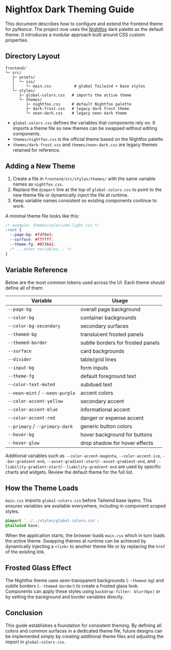 # Nightfox Dark Theming Guide

This document describes how to configure and extend the frontend theme for *pyNance*.
The project now uses the [Nightfox](https://github.com/EdenEast/nightfox.nvim) dark palette as the default theme.
It introduces a modular approach built around CSS custom properties.

## Directory Layout

```
frontend/
└─ src/
   ├─ assets/
   │  └─ css/
   │     └─ main.css          # global Tailwind + base styles
   └─ styles/
      ├─ global-colors.css   # imports the active theme
      └─ themes/
         ├─ nightfox.css     # default Nightfox palette
         ├─ dark-frost.css   # legacy dark frost theme
         └─ neon-dark.css    # legacy neon dark theme
```

* `global-colors.css` defines the variables that components rely on. It imports
  a theme file so new themes can be swapped without editing components.
* `themes/nightfox.css` is the official theme based on the Nightfox palette.
* `themes/dark-frost.css` and `themes/neon-dark.css` are legacy themes retained
  for reference.

## Adding a New Theme

1. Create a file in `frontend/src/styles/themes/` with the same variable names
   as `nightfox.css`.
2. Replace the `@import` line at the top of `global-colors.css` to point to the
   new theme file or dynamically inject the file at runtime.
3. Keep variable names consistent so existing components continue to work.

A minimal theme file looks like this:

```css
/* example: themes/solarized-light.css */
:root {
  --page-bg: #fdf6e3;
  --surface: #ffffff;
  --theme-fg: #073642;
  /* ...other variables... */
}
```

## Variable Reference

Below are the most common tokens used across the UI. Each theme should define
all of them:

| Variable | Usage |
|----------|-------|
| `--page-bg` | overall page background |
| `--color-bg` | container backgrounds |
| `--color-bg-secondary` | secondary surfaces |
| `--themed-bg` | translucent frosted panels |
| `--themed-border` | subtle borders for frosted panels |
| `--surface` | card backgrounds |
| `--divider` | table/grid lines |
| `--input-bg` | form inputs |
| `--theme-fg` | default foreground text |
| `--color-text-muted` | subdued text |
| `--neon-mint` / `--neon-purple` | accent colors |
| `--color-accent-yellow` | secondary accent |
| `--color-accent-blue` | informational accent |
| `--color-accent-red` | danger or expense accent |
| `--primary` / `--primary-dark` | generic button colors |
| `--hover-bg` | hover background for buttons |
| `--hover-glow` | drop shadow for hover effects |

Additional variables such as `--color-accent-magenta`, `--color-accent-ice`,
`--bar-gradient-end`, `--asset-gradient-start`/`--asset-gradient-end`, and
`--liability-gradient-start`/`--liability-gradient-end` are used by specific
charts and widgets. Review the default theme for the full list.

## How the Theme Loads

`main.css` imports `global-colors.css` before Tailwind base layers. This ensures
variables are available everywhere, including in component scoped styles.

```css
@import '../../styles/global-colors.css';
@tailwind base;
```

When the application starts, the browser loads `main.css` which in turn loads the
active theme. Swapping themes at runtime can be achieved by dynamically
injecting a `<link>` to another theme file or by replacing the `href` of the
existing link.

## Frosted Glass Effect

The Nightfox theme uses semi-transparent backgrounds (`--themed-bg`) and subtle
borders (`--themed-border`) to create a frosted glass look. Components can apply
these styles using `backdrop-filter: blur(6px)` or by setting the background and
border variables directly.

## Conclusion

This guide establishes a foundation for consistent theming. By defining all
colors and common surfaces in a dedicated theme file, future designs can be
implemented simply by creating additional theme files and adjusting the import in
`global-colors.css`.

